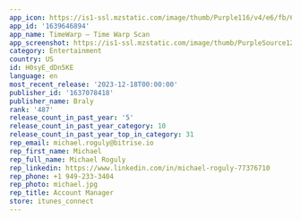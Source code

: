 ```yaml
---
app_icon: https://is1-ssl.mzstatic.com/image/thumb/Purple116/v4/e6/fb/6e/e6fb6e70-d073-e71a-36af-818745321c88/AppIcon-0-1x_U007emarketing-0-7-0-85-220.png/1024x1024bb.png
app_id: '1639646894'
app_name: TimeWarp – Time Warp Scan
app_screenshot: https://is1-ssl.mzstatic.com/image/thumb/PurpleSource126/v4/1c/8c/87/1c8c877f-ba12-4fa6-201c-486b13caf294/1971feb4-f37b-45e6-8df6-2cf3fc9b6301_1.png/1242x2688bb.png
category: Entertainment
country: US
id: H0syE_dDn5KE
language: en
most_recent_release: '2023-12-18T00:00:00'
publisher_id: '1637078418'
publisher_name: Braly
rank: '487'
release_count_in_past_year: '5'
release_count_in_past_year_category: 10
release_count_in_past_year_top_in_category: 31
rep_email: michael.roguly@bitrise.io
rep_first_name: Michael
rep_full_name: Michael Roguly
rep_linkedin: https://www.linkedin.com/in/michael-roguly-77376710
rep_phone: +1 949-233-3404
rep_photo: michael.jpg
rep_title: Account Manager
store: itunes_connect
---
```

